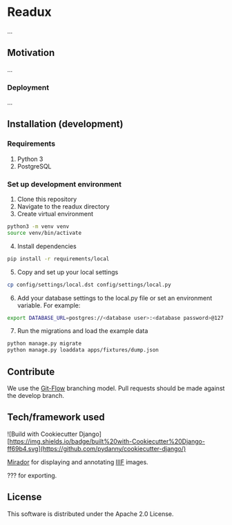 # Readux

...

## Motivation

...

### Deployment

...

## Installation (development)

### Requirements

1. Python 3
2. PostgreSQL

### Set up development environment

1. Clone this repository
2. Navigate to the readux directory
3. Create virtual environment

~~~bash
python3 -m venv venv
source venv/bin/activate
~~~

4. Install dependencies

~~~bash
pip install -r requirements/local
~~~

5. Copy and set up your local settings

~~~bash
cp config/settings/local.dst config/settings/local.py
~~~

6. Add your database settings to the local.py file or set an environment variable. For example:

~~~bash
export DATABASE_URL=postgres://<database user>:<database password>@127.0.0.1:5432/<database name>
~~~

7. Run the migrations and load the example data

~~~bash
python manage.py migrate
python manage.py loaddata apps/fixtures/dump.json
~~~

## Contribute

We use the [Git-Flow](https://danielkummer.github.io/git-flow-cheatsheet/) branching model. Pull requests should be made against the develop branch.

## Tech/framework used

![Build with Cookiecutter Django][https://img.shields.io/badge/built%20with-Cookiecutter%20Django-ff69b4.svg](https://github.com/pydanny/cookiecutter-django/)

[Mirador](http://projectmirador.org/) for displaying and annotating [IIIF](http://iiif.io) images.

??? for exporting.

## License

This software is distributed under the Apache 2.0 License.
